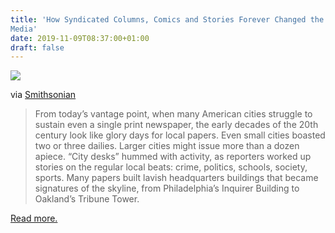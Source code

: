 ```yaml
---
title: 'How Syndicated Columns, Comics and Stories Forever Changed the News
Media'
date: 2019-11-09T08:37:00+01:00
draft: false
---
```


[![](https://cdn-blog.adafruit.com/uploads/2019/11/gettyimages-563959623-600x450.jpg)](https://www.smithsonianmag.com/history/how-syndicated-columns-comics-stories-forever-changed-news-media-180973431/)

via [Smithsonian](https://www.smithsonianmag.com/history/how-syndicated-columns-comics-stories-forever-changed-news-media-180973431/)

> From today’s vantage point, when many American cities struggle to sustain even a single print newspaper, the early decades of the 20th century look like glory days for local papers. Even small cities boasted two or three dailies. Larger cities might issue more than a dozen apiece. “City desks” hummed with activity, as reporters worked up stories on the regular local beats: crime, politics, schools, society, sports. Many papers built lavish headquarters buildings that became signatures of the skyline, from Philadelphia’s Inquirer Building to Oakland’s Tribune Tower.

[Read more.](https://www.smithsonianmag.com/history/how-syndicated-columns-comics-stories-forever-changed-news-media-180973431/)